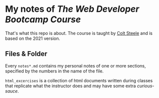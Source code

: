 # My notes of *The Web Developer Bootcamp Course*

That's what this repo is about. The course is taught by [Colt Steele](https://github.com/Colt) and is based on the 2021 version.

## Files & Folder
Every `notes*.md` contains my personal notes of one or more sections, specified by the numbers in the name of the file.

`html_excercises` is a collection of html documents written during classes that replicate what the instructor does and may have some extra *curious-sauce*.
